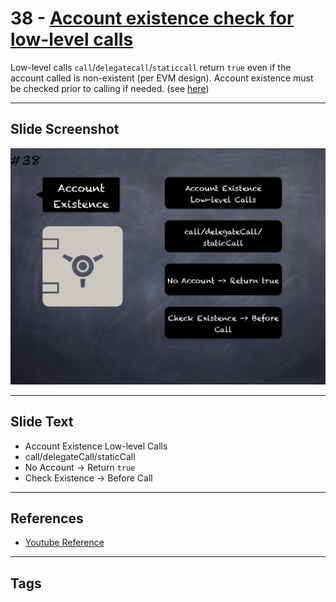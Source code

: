 # 38 - [Account existence check for low-level calls](Account%20existence%20check%20for%20low-level%20calls.md)
 Low-level calls `call`/`delegatecall`/`staticcall` return `true` even if the account called is non-existent (per EVM design). Account existence must be checked prior to calling if needed. (see [here](https://github.com/crytic/slither/wiki/Detector-Documentation#low-level-calls))
___
## Slide Screenshot
![038.png](../../images/4.%20Pitfalls%20and%20Best%20Practices%20101/038.png)
___
## Slide Text
- Account Existence Low-level Calls
- call/delegateCall/staticCall
- No Account -> Return `true`
- Check Existence -> Before Call
___
## References
- [Youtube Reference](https://youtu.be/fgXuHaZDenU?t=1381)
___
## Tags
